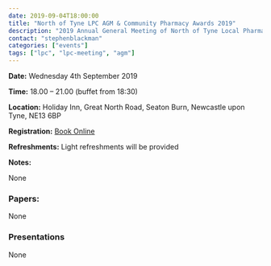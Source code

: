 ```yaml
---
date: 2019-09-04T18:00:00
title: "North of Tyne LPC AGM & Community Pharmacy Awards 2019"
description: "2019 Annual General Meeting of North of Tyne Local Pharmaceutical Committee and North of Tyne Community Pharmacy Awards"
contact: "stephenblackman"
categories: ["events"]
tags: ["lpc", "lpc-meeting", "agm"]
---
```


**Date:** Wednesday 4th September 2019  

**Time:** 18.00 – 21.00 (buffet from 18:30)  

**Location:** Holiday Inn, Great North Road, Seaton Burn, Newcastle upon Tyne, NE13 6BP  

**Registration:** [Book Online]()  

**Refreshments:** Light refreshments will be provided  

**Notes:**

None  

### Papers:

None  

### Presentations

None